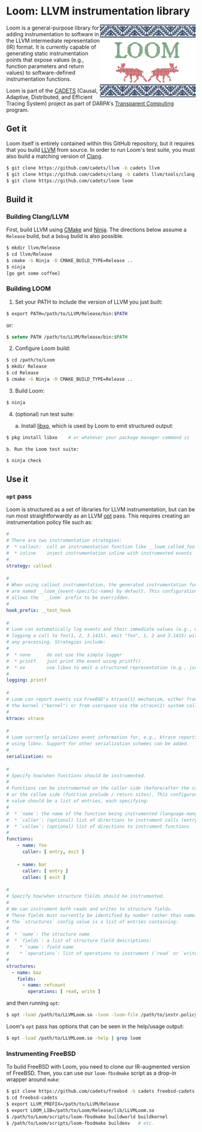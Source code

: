 ﻿# Loom: LLVM instrumentation library

<img align="right"
src="https://raw.githubusercontent.com/cadets/loom/master/doc/images/loom-small.png"/>

Loom is a general-purpose library for adding instrumentation to software in the LLVM intermediate representation (IR) format. It is currently capable of generating static instrumentation points that expose values (e.g., function parameters and return values) to software-defined instrumentation functions.

Loom is part of the [CADETS](https://www.cl.cam.ac.uk/research/security/cadets) (Causal, Adaptive, Distributed, and Efficient Tracing System) project as part of DARPA's [Transparent Computing](http://www.darpa.mil/program/transparent-computing) program.

## Get it

Loom itself is entirely contained within this GitHub repository, but it requires that you build [LLVM](http://llvm.org) from source. In order to run Loom's test suite, you must also build a matching version of [Clang](http://clang.llvm.org).

```sh
$ git clone https://github.com/cadets/llvm -b cadets llvm
$ git clone https://github.com/cadets/clang -b cadets llvm/tools/clang
$ git clone https://github.com/cadets/loom loom
```


## Build it

### Building Clang/LLVM

First, build LLVM using [CMake](https://cmake.org) and [Ninja](https://ninja-build.org). The directions below assume a `Release` build, but a `Debug` build is also possible.

```sh
$ mkdir llvm/Release
$ cd llvm/Release
$ cmake -G Ninja -D CMAKE_BUILD_TYPE=Release ..
$ ninja
[go get some coffee]
```

### Building LOOM

1. Set your PATH to include the version of LLVM you just built:
```sh
$ export PATH=/path/to/LLVM/Release/bin:$PATH
```
or:
```csh
$ setenv PATH /path/to/LLVM/Release/bin:$PATH
```

2. Configure Loom build:
```sh
$ cd /path/to/Loom
$ mkdir Release
$ cd Release
$ cmake -G Ninja -D CMAKE_BUILD_TYPE=Release ..
```

3. Build Loom:
```sh
$ ninja
```

4. (optional) run test suite:

    a. Install [libxo](https://github.com/Juniper/libxo), which is used by
       Loom to emit structured output:
```sh
$ pkg install libxo    # or whatever your package manager command is
```
    b. Run the Loom test suite:
```sh
$ ninja check
```


## Use it

### `opt` pass

Loom is structured as a set of libraries for LLVM instrumentation,
but can be run most straightforwardly as an LLVM
[opt](http://llvm.org/docs/CommandGuide/opt.html) pass.
This requires creating an instrumentation policy file such as:
```yaml
#
# There are two instrumentation strategies:
#  * callout:  call an instrumentation function like __loom_called_foo
#  * inline    inject instrumentation inline with instrumented events
#
strategy: callout

#
# When using callout instrumentation, the generated instrumentation functions
# are named __loom_{event-specific-name} by default. This configuration value
# allows the `__loom` prefix to be overridden.
#
hook_prefix: __test_hook

#
# Loom can automatically log events and their immediate values (e.g., when
# logging a call to foo(1, 2, 3.1415), emit "foo", 1, 2 and 3.1415) without
# any processing. Strategies include:
#
#  * none      do not use the simple logger
#  * printf    just print the event using printf()
#  * xo        use libxo to emit a structured representation (e.g., json)
#
logging: printf

#
# Loom can report events via FreeBSD's ktrace(1) mechanism, either from
# the kernel ("kernel") or from userspace via the utrace(2) system call.
#
ktrace: utrace

#
# Loom currently serializes event information for, e.g., ktrace reporting
# using libnv. Support for other serialization schemes can be added.
#
serialization: nv

#
# Specify how/when functions should be instrumented.
#
# Functions can be instrumented on the caller side (before/after the call)
# or the callee side (function prelude / return sites). This configuration
# value should be a list of entries, each specifying:
#
#  * `name`: the name of the function being instrumented (language-mangled)
#  * `caller`: (optional) list of directions to instrument calls (entry/exit)
#  * `callee`: (optional) list of directions to instrument functions
#
functions:
    - name: foo
      caller: [ entry, exit ]

    - name: bar
      caller: [ entry ]
      callee: [ exit ]

#
# Specify how/when structure fields should be instrumented.
#
# We can instrument both reads and writes to structure fields.
# These fields must currently be identified by number rather than name.
# The `structures` config value is a list of entries containing:
#
#  * `name`: the structure name
#  * `fields`: a list of structure field descriptions:
#    * `name`: field name
#    * `operations`: list of operations to instrument (`read` or `write`)
#
structures:
  - name: baz
    fields:
      - name: refcount
        operations: [ read, write ]
```

and then running `opt`:

```sh
$ opt -load /path/to/LLVMLoom.so -loom -loom-file /path/to/instr.policy
```

Loom's `opt` pass has options that can be seen in the help/usage output:

```sh
$ opt -load /path/to/LLVMLoom.so -help | grep loom
```


### Instrumenting FreeBSD

To build FreeBSD with Loom, you need to clone our IR-augmented version of FreeBSD. Then, you can use our `loom-fbsdmake` script as a drop-in wrapper around `make`:

```sh
$ git clone https://github.com/cadets/freebsd -b cadets freebsd-cadets
$ cd freebsd-cadets
$ export LLVM_PREFIX=/path/to/LLVM/Release
$ export LOOM_LIB=/path/to/Loom/Release/lib/LLVMLoom.so
$ /path/to/Loom/scripts/loom-fbsdmake buildworld buildkernel
$ /path/to/Loom/scripts/loom-fbsdmake buildenv   # etc.
```
